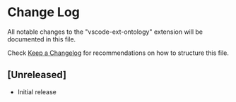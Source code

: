 # Change Log
All notable changes to the "vscode-ext-ontology" extension will be documented in this file.

Check [Keep a Changelog](http://keepachangelog.com/) for recommendations on how to structure this file.

## [Unreleased]
- Initial release